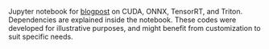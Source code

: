 Jupyter notebook for [blogpost](https://sriramgkn.github.io/cuda-onnx-tensrt/) on CUDA, ONNX, TensorRT, and Triton. Dependencies are explained inside the notebook. These codes were developed for illustrative purposes, and might benefit from customization to suit specific needs.
